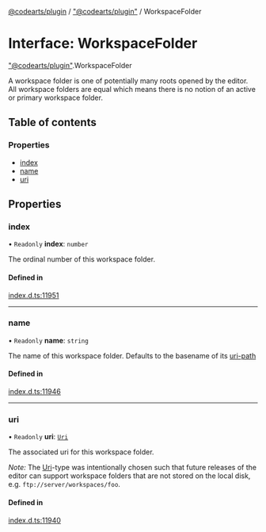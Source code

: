 [@codearts/plugin](../README.md) / ["@codearts/plugin"](../modules/_codearts_plugin_.md) / WorkspaceFolder

# Interface: WorkspaceFolder

["@codearts/plugin"](../modules/_codearts_plugin_.md).WorkspaceFolder

A workspace folder is one of potentially many roots opened by the editor. All workspace folders
are equal which means there is no notion of an active or primary workspace folder.

## Table of contents

### Properties

- [index](codearts_plugin_.WorkspaceFolder.md#index)
- [name](codearts_plugin_.WorkspaceFolder.md#name)
- [uri](codearts_plugin_.WorkspaceFolder.md#uri)

## Properties

### index

• `Readonly` **index**: `number`

The ordinal number of this workspace folder.

#### Defined in

[index.d.ts:11951](https://github.com/huaweicloud/cloudide-plugin-api/blob/4d28848/index.d.ts#L11951)

___

### name

• `Readonly` **name**: `string`

The name of this workspace folder. Defaults to
the basename of its [uri-path](../classes/codearts_plugin_.Uri.md#path)

#### Defined in

[index.d.ts:11946](https://github.com/huaweicloud/cloudide-plugin-api/blob/4d28848/index.d.ts#L11946)

___

### uri

• `Readonly` **uri**: [`Uri`](../classes/codearts_plugin_.Uri.md)

The associated uri for this workspace folder.

*Note:* The [Uri](../classes/codearts_plugin_.Uri.md)-type was intentionally chosen such that future releases of the editor can support
workspace folders that are not stored on the local disk, e.g. `ftp://server/workspaces/foo`.

#### Defined in

[index.d.ts:11940](https://github.com/huaweicloud/cloudide-plugin-api/blob/4d28848/index.d.ts#L11940)
